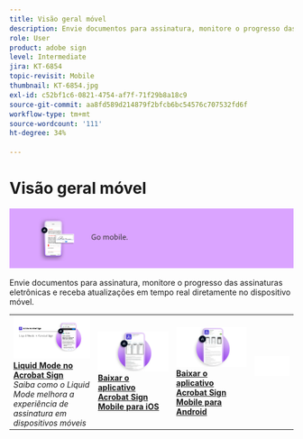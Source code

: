 ```yaml
---
title: Visão geral móvel
description: Envie documentos para assinatura, monitore o progresso das assinaturas eletrônicas e receba atualizações em tempo real diretamente no dispositivo móvel
role: User
product: adobe sign
level: Intermediate
jira: KT-6854
topic-revisit: Mobile
thumbnail: KT-6854.jpg
exl-id: c52bf1c6-0821-4754-af7f-71f29b8a18c9
source-git-commit: aa8fd589d214879f2bfcb6bc54576c707532fd6f
workflow-type: tm+mt
source-wordcount: '111'
ht-degree: 34%

---
```


# Visão geral móvel

![Imagem do Sign Mobile](../assets/Hero-Mobile.png)

Envie documentos para assinatura, monitore o progresso das assinaturas eletrônicas e receba atualizações em tempo real diretamente no dispositivo móvel.

<table style="table-layout:fixed">
<tr>
  <td>
    <a href="liquidmode.md">
      <img alt="Liquid Mode no Acrobat Sign" src="assets/liquidmode.png" />
    </a>
    <div>
    <a href="liquidmode.md"><strong>Liquid Mode no Acrobat Sign</strong></a>
    </div>
    <em>Saiba como o Liquid Mode melhora a experiência de assinatura em dispositivos móveis</em>
    <br>
  </td>
  <td>
    <a href="https://itunes.apple.com/br/app/adobe-sign/id481082197?mt=8" target="_blank">
      <img alt="Baixar para iOS" src="assets/Mobile_iOS.png" />
    </a>
    <div>
    <a href="https://itunes.apple.com/br/app/adobe-sign/id481082197?mt=8" target="_blank"><strong>Baixar o aplicativo Acrobat Sign Mobile para iOS</strong></a>
    <br>
  </td>
  <td>
    <a href="https://play.google.com/store/apps/details?id=com.adobe.echosign&amp;hl=pt_BR" target="_blank">
      <img alt="Baixar para Android" src="assets/Mobile_Android.png" />
    </a>
    <div>
    <a href="https://play.google.com/store/apps/details?id=com.adobe.echosign&amp;hl=pt_BR" target="_blank"><strong>Baixar o aplicativo Acrobat Sign Mobile para Android</strong></a>
    <br>
  </td>
  <td>
    <img alt="Espaçador" src="../assets/Whitespacer.png" />
    <div>
    <br>
  </td>
</tr>
</table>
